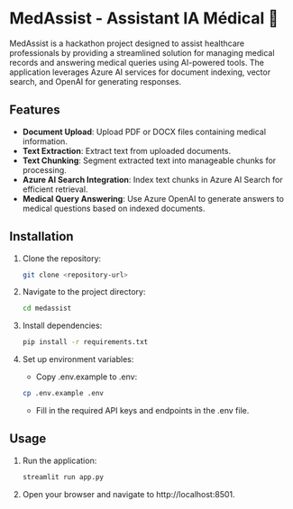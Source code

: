 # MedAssist - Assistant IA Médical 🏥

MedAssist is a hackathon project designed to assist healthcare professionals by providing a streamlined solution for managing medical records and answering medical queries using AI-powered tools. The application leverages Azure AI services for document indexing, vector search, and OpenAI for generating responses.

## Features

- **Document Upload**: Upload PDF or DOCX files containing medical information.
- **Text Extraction**: Extract text from uploaded documents.
- **Text Chunking**: Segment extracted text into manageable chunks for processing.
- **Azure AI Search Integration**: Index text chunks in Azure AI Search for efficient retrieval.
- **Medical Query Answering**: Use Azure OpenAI to generate answers to medical questions based on indexed documents.

## Installation

1. Clone the repository:
   ```bash
   git clone <repository-url>
   ```

2. Navigate to the project directory:
    ```bash
    cd medassist
    ```

3. Install dependencies:
    ```bash
    pip install -r requirements.txt
    ```
    
4. Set up environment variables:
    - Copy .env.example to .env:
    ```bash
    cp .env.example .env
    ```
    - Fill in the required API keys and endpoints in the .env file.

## Usage

1. Run the application: 
    ```bash
    streamlit run app.py
    ```

2. Open your browser and navigate to http://localhost:8501.

